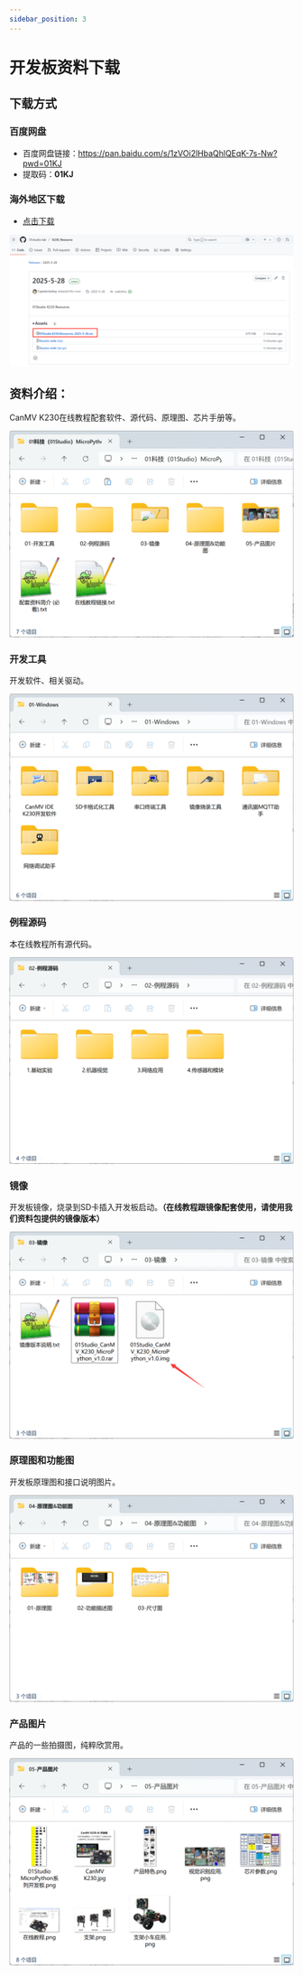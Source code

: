 ```yaml
---
sidebar_position: 3
---
```


# 开发板资料下载

## 下载方式

### 百度网盘

- 百度网盘链接：https://pan.baidu.com/s/1zVOi2lHbaQhlQEqK-7s-Nw?pwd=01KJ
- 提取码：**01KJ**

### 海外地区下载

- [点击下载](https://github.com/01studio-lab/K230_Resource/releases/tag/2025-5-28)

![download](./img/download/download0.png)

## 资料介绍：

CanMV K230在线教程配套软件、源代码、原理图、芯片手册等。

![download](./img/download/download1.png)

### 开发工具

开发软件、相关驱动。

![download](./img/download/download2.png)

### 例程源码

本在线教程所有源代码。

![download](./img/download/download3.png)

### 镜像

开发板镜像，烧录到SD卡插入开发板启动。**（在线教程跟镜像配套使用，请使用我们资料包提供的镜像版本）**

![download](./img/download/download4.png)

### 原理图和功能图

开发板原理图和接口说明图片。

![download](./img/download/download5.png)

### 产品图片

产品的一些拍摄图，纯粹欣赏用。

![download](./img/download/download7.png)